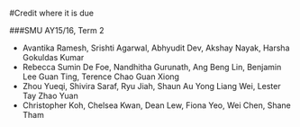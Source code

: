 #Credit where it is due

###SMU AY15/16, Term 2

- Avantika Ramesh, Srishti Agarwal, Abhyudit Dev, Akshay Nayak, Harsha Gokuldas Kumar
- Rebecca Sumin De Foe, Nandhitha Gurunath, Ang Beng Lin, Benjamin Lee Guan Ting, Terence Chao Guan Xiong
- Zhou Yueqi, Shivira Saraf, Ryu Jiah, Shaun Au Yong Liang Wei, Lester Tay Zhao Yuan
- Christopher Koh, Chelsea Kwan, Dean Lew, Fiona Yeo, Wei Chen, Shane Tham
